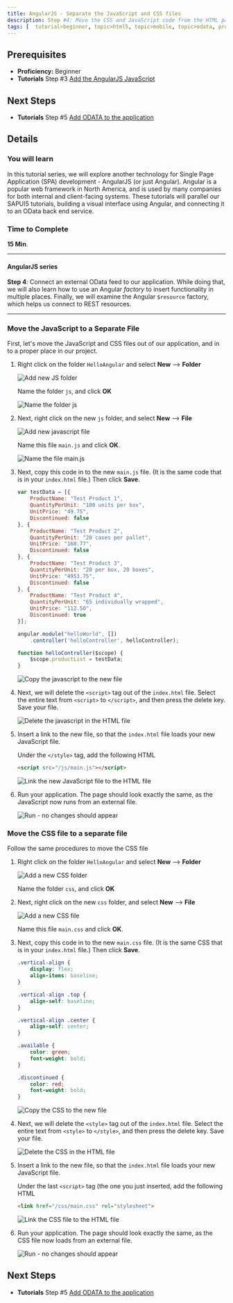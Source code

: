 ```yaml
---
title: AngularJS - Separate the JavaScript and CSS files
description: Step #4: Move the CSS and JavaScript code from the HTML page to separate files on the web server.
tags: [  tutorial>beginner, topic>html5, topic>mobile, topic>odata, products>sap-hana-cloud-platform ]
---
```

## Prerequisites  
 - **Proficiency:** Beginner 
 - **Tutorials** Step #3 [Add the AngularJS JavaScript](http://www.sap.com/developer/tutorials/angular-add-javascript.html)

## Next Steps
 - **Tutorials** Step #5 [Add ODATA to the application](http://www.sap.com/developer/tutorials/angular-add-odata.html)

 
## Details
### You will learn  
In this tutorial series, we will explore another technology for Single Page Application (SPA) development - AngularJS (or just Angular).  Angular is a popular web framework in North America, and is used by many companies for both internal and client-facing systems.  These tutorials will parallel our SAPUI5 tutorials, building a visual interface using Angular, and connecting it to an OData back end service.

### Time to Complete
**15 Min**.

---
#### AngularJS series
**Step 4**: Connect an external OData feed to our application.  While doing that, we will also learn how to use an Angular *factory* to insert functionality in multiple places.  Finally, we will examine the Angular `$resource` factory, which helps us connect to REST resources.

---

### Move the JavaScript to a Separate File

First, let's move the JavaScript and CSS files out of our application, and in to a proper place in our project.

1.  Right click on the folder `HelloAngular` and select **New** --> **Folder**

    ![Add new JS folder](1-1.png)
    
    Name the folder `js`, and click **OK**
    
    ![Name the folder js](1-1b.png)

2.  Next, right click on the new `js` folder, and select **New** --> **File**

    ![Add new javascript file](1-2.png)

    Name this file `main.js` and click **OK**.

    ![Name the file main.js](1-2b.png)

3.  Next, copy this code in to the new `main.js` file.  (It is the same code that is in your `index.html` file.)  Then click **Save**.

    ```javascript
    var testData = [{
    	ProductName: "Test Product 1",
    	QuantityPerUnit: "100 units per box",
    	UnitPrice: "49.75",
    	Discontinued: false
    }, {
    	ProductName: "Test Product 2",
    	QuantityPerUnit: "20 cases per pallet",
    	UnitPrice: "168.77",
    	Discontinued: false
    }, {
    	ProductName: "Test Product 3",
    	QuantityPerUnit: "20 per box, 20 boxes",
    	UnitPrice: "4953.75",
    	Discontinued: false
    }, {
    	ProductName: "Test Product 4",
    	QuantityPerUnit: "65 individually wrapped",
    	UnitPrice: "112.50",
    	Discontinued: true
    }];
    
    angular.module("helloWorld", [])
    	.controller('helloController', helloController);
    
    function helloController($scope) {
    	$scope.productList = testData;
    }
    ```

    ![Copy the javascript to the new file](1-3.png)

4.  Next, we will delete the `<script>` tag out of the `index.html` file.  Select the entire text from `<script>` to `</script>`, and then press the delete key.  Save your file.

    ![Delete the javascript in the HTML file](1-4a.png)

5.  Insert a link to the new file, so that the `index.html` file loads your new JavaScript file.  

    Under the `</style>` tag, add the following HTML
    
    ```html
    <script src="/js/main.js"></script>
    ```

    ![Link the new JavaScript file to the HTML file](1-5.png)
    
6.  Run your application.  The page should look exactly the same, as the JavaScript now runs from an external file.

    ![Run - no changes should appear](run-app.png)

### Move the CSS file to a separate file

Follow the same procedures to move the CSS file

1.  Right click on the folder `HelloAngular` and select **New** --> **Folder**

    ![Add a new CSS folder](2-1.png)
    
    Name the folder `css`, and click **OK**

2.  Next, right click on the new `css` folder, and select **New** --> **File**

    ![Add a new CSS file](2-2.png)

    Name this file `main.css` and click **OK**.

3.  Next, copy this code in to the new `main.css` file.  (It is the same CSS that is in your `index.html` file.)  Then click **Save**.

    ```css
    .vertical-align {
        display: flex;
        align-items: baseline;
    }
    
    .vertical-align .top {
        align-self: baseline;
    }
    
    .vertical-align .center {
        align-self: center;
    }
    
    .available {
        color: green;
        font-weight: bold;
    }
    
    .discontinued {
        color: red;
        font-weight: bold;
    }
    ```

    ![Copy the CSS to the new file](2-3.png)

4.  Next, we will delete the `<style>` tag out of the `index.html` file.  Select the entire text from `<style>` to `</style>`, and then press the delete key.  Save your file.

    ![Delete the CSS in the HTML file](2-4.png)

5.  Insert a link to the new file, so that the `index.html` file loads your new JavaScript file.  

    Under the last `<script>` tag (the one you just inserted, add the following HTML
    
    ```html
    <link href="/css/main.css" rel="stylesheet">
    ```

    ![Link the CSS file to the HTML file](2-5.png)
    
6.  Run your application.  The page should look exactly the same, as the CSS file now loads from an external file.

    ![Run - no changes should appear](run-app.png)



## Next Steps
 - **Tutorials** Step #5 [Add ODATA to the application](http://www.sap.com/developer/tutorials/angular-add-odata.html)
